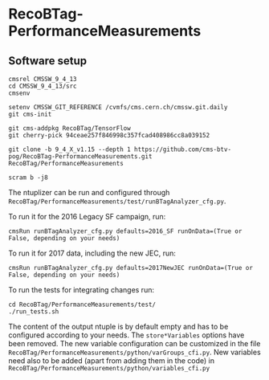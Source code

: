 # RecoBTag-PerformanceMeasurements

## Software setup

```
cmsrel CMSSW_9_4_13
cd CMSSW_9_4_13/src
cmsenv

setenv CMSSW_GIT_REFERENCE /cvmfs/cms.cern.ch/cmssw.git.daily
git cms-init

git cms-addpkg RecoBTag/TensorFlow
git cherry-pick 94ceae257f846998c357fcad408986cc8a039152

git clone -b 9_4_X_v1.15 --depth 1 https://github.com/cms-btv-pog/RecoBTag-PerformanceMeasurements.git RecoBTag/PerformanceMeasurements

scram b -j8

```

The ntuplizer can be run and configured through ```RecoBTag/PerformanceMeasurements/test/runBTagAnalyzer_cfg.py```. 

To run it for the 2016 Legacy SF campaign, run:

```
cmsRun runBTagAnalyzer_cfg.py defaults=2016_SF runOnData=(True or False, depending on your needs)
```

To run it for 2017 data, including the new JEC, run:

```
cmsRun runBTagAnalyzer_cfg.py defaults=2017NewJEC runOnData=(True or False, depending on your needs)
```

To run the tests for integrating changes run:

```
cd RecoBTag/PerformanceMeasurements/test/
./run_tests.sh
```
The content of the output ntuple is by default empty and has to be configured according to your needs. The ```store*Variables``` options have been removed.
The new variable configuration can be customized in the file ```RecoBTag/PerformanceMeasurements/python/varGroups_cfi.py```.
New variables need also to be added (apart from adding them in the code) in ```RecoBTag/PerformanceMeasurements/python/variables_cfi.py```
